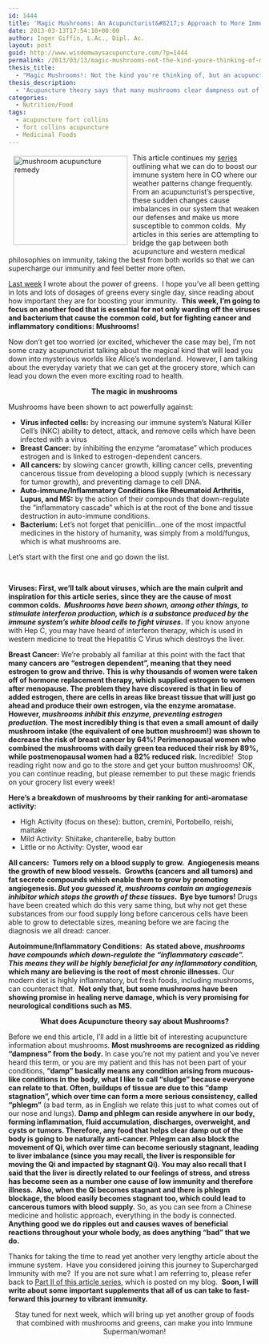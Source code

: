 ```yaml
---
id: 1444
title: 'Magic Mushrooms: An Acupuncturist&#8217;s Approach to More Immune Boosting Foods. Part IV of Constantly Sick in CO, What can we do?'
date: 2013-03-13T17:54:10+00:00
author: Inger Giffin, L.Ac., Dipl. Ac.
layout: post
guid: http://www.wisdomwaysacupuncture.com/?p=1444
permalink: /2013/03/13/magic-mushrooms-not-the-kind-youre-thinking-of-mushroom-acupuncture-remedy-this-article-continues-my-series-outlining-what-we-can-do-to-boost-our-immune-system-here-in-co-where-our-weather-patt/
thesis_title:
  - "Magic Mushrooms!: Not the kind you're thinking of, but an acupuncturist's advice for using everyday mushrooms to supercharge your immunity."
thesis_description:
  - 'Acupuncture theory says that many mushrooms clear dampness out of the system, and western medicine says they are anti-cancer. '
categories:
  - Nutrition/Food
tags:
  - acupuncture fort collins
  - fort collins acupuncture
  - Medicinal Foods
---
```

<div>
  <img src="http://ih.constantcontact.com/fs124/1102844965003/img/145.jpg" alt="mushroom acupuncture remedy" width="228" height="178" align="left" border="0" hspace="10" vspace="5" />
</div>

This article continues my [series](http://www.wisdomwaysacupuncture.com/2013/02/13/1408/) outlining what we can do to boost our immune system here in CO where our weather patterns change frequently. From an acupuncturist&#8217;s perspective, these sudden changes cause imbalances in our system that weaken our defenses and make us more susceptible to common colds.  My articles in this series are attempting to bridge the gap between both acupuncture and western medical philosophies on immunity, taking the best from both worlds so that we can supercharge our immunity and feel better more often.

[Last week](http://www.wisdomwaysacupuncture.com/2013/03/14/an-acupuncturist-makes-dinner-mushroom-spinach-goat-cheese-salad-yummy-your-way-to-superimmunity/) I wrote about the power of greens.  I hope you&#8217;ve all been getting in lots and lots of dosages of greens every single day, since reading about how important they are for boosting your immunity.  **This week, I&#8217;m going to focus on another food that is essential for not only warding off the viruses and bacterium that cause the common cold, but for fighting cancer and inflammatory conditions: Mushrooms!**

Now don&#8217;t get too worried (or excited, whichever the case may be), I&#8217;m not some crazy acupuncturist talking about the magical kind that will lead you down into mysterious worlds like Alice&#8217;s wonderland.  However, I am talking about the everyday variety that we can get at the grocery store, which can lead you down the even more exciting road to health.

<p style="text-align: center;">
  <strong>The magic in mushrooms</strong>
</p>

Mushrooms have been shown to act powerfully against:

  * **Virus infected cells:** by increasing our immune system&#8217;s Natural Killer Cell&#8217;s (NKC) ability to detect, attack, and remove cells which have been infected with a virus
  * **Breast Cancer:** by inhibiting the enzyme &#8220;aromatase&#8221; which produces estrogen and is linked to estrogen-dependent cancers.
  * **All cancers:** by slowing cancer growth, killing cancer cells, preventing cancerous tissue from developing a blood supply (which is necessary for tumor growth), and preventing damage to cell DNA.
  * **Auto-immune/Inflammatory Conditions like Rheumatoid Arthritis, Lupus, and MS:** by the action of their compounds that down-regulate the &#8220;inflammatory cascade&#8221; which is at the root of the bone and tissue destruction in auto-immune conditions.
  * **Bacterium:** Let&#8217;s not forget that penicillin&#8230;one of the most impactful medicines in the history of humanity, was simply from a mold/fungus, which is what mushrooms are.

Let&#8217;s start with the first one and go down the list.

&nbsp;

**Viruses: First, we&#8217;ll talk about viruses, which are the main culprit and inspiration for this article series, since they are the cause of most common colds.  _Mushrooms have been shown, among other things, to stimulate interferon production, which is a substance produced by the immune system&#8217;s white blood cells to fight viruses_.** If you know anyone with Hep C, you may have heard of interferon therapy, which is used in western medicine to treat the Hepatitis C Virus which destroys the liver.

**Breast Cancer:** We&#8217;re probably all familiar at this point with the fact that **many cancers are &#8220;estrogen dependent&#8221;, meaning that they need estrogen to grow and thrive. This is why thousands of women were taken off of hormone replacement therapy, which supplied estrogen to women after menopause. The problem they have discovered is that in lieu of added estrogen, there are cells in areas like breast tissue that will just go ahead and produce their own estrogen, via the enzyme aromatase.  However, _mushrooms inhibit this enzyme, preventing estrogen production._ The most incredibly thing is that even a small amount of daily mushroom intake (the equivalent of one button mushroom!) was shown to decrease the risk of breast cancer by 64%! Perimenopausal women who combined the mushrooms with daily green tea reduced their risk by 89%, while postmenopausal women had a 82% reduced risk.** Incredible!  Stop reading right now and go to the store and get your button mushrooms! OK, you can continue reading, but please remember to put these magic friends on your grocery list every week!

**Here&#8217;s a breakdown of mushrooms by their ranking for anti-aromatase activity:**

  * High Activity (focus on these): button, cremini, Portobello, reishi, maitake
  * Mild Activity: Shiitake, chanterelle, baby button
  * Little or no Activity: Oyster, wood ear

**All cancers:  Tumors rely on a blood supply to grow.  Angiogenesis means the growth of new blood vessels.  Growths (cancers and all tumors) and fat secrete compounds which enable them to grow by promoting angiogenesis. _But you guessed it, mushrooms contain an angiogenesis inhibitor which stops the growth of these tissues_.  Bye bye tumors!** Drugs have been created which do this very same thing, but why not get these substances from our food supply long before cancerous cells have been able to grow to detectable sizes, meaning before we are facing the diagnosis we all dread: cancer.

**Autoimmune/Inflammatory Conditions:  As stated above, _mushrooms have compounds which down-regulate the &#8220;inflammatory cascade&#8221;.  This means they will be highly beneficial for any inflammatory condition,_ which many are believing is the root of most chronic illnesses.** Our modern diet is highly inflammatory, but fresh foods, including mushrooms, can counteract that.  **Not only that, but some mushrooms have been showing promise in healing nerve damage, which is very promising for neurological conditions such as MS.**

<p style="text-align: center;">
  <strong>What does Acupuncture theory say about Mushrooms?</strong>
</p>

Before we end this article, I&#8217;ll add in a little bit of interesting acupuncture information about mushrooms. **Most mushrooms are recognized as ridding &#8220;dampness&#8221; from the body.** In case you&#8217;re not my patient and you&#8217;ve never heard this term, or you are my patient and this has not been part of your conditions, **&#8220;damp&#8221; basically means any condition arising from mucous-like conditions in the body, what I like to call &#8220;sludge&#8221; because everyone can relate to that. Often, buildups of tissue are due to this &#8220;damp stagnation&#8221;, which over time can form a more serious consistency, called &#8220;phlegm&#8221;** (a bad term, as in English we relate this just to what comes out of our nose and lungs). **Damp and phlegm can reside anywhere in our body, forming inflammation, fluid accumulation, discharges, overweight, and cysts or tumors. Therefore, any food that helps clear damp out of the body is going to be naturally anti-cancer. Phlegm can also block the movement of Qi, which over time can become seriously stagnant, leading to liver imbalance (since you may recall, the liver is responsible for moving the Qi and impacted by stagnant Qi). You may also recall that I said that the liver is directly related to our feelings of stress, and stress has become seen as a number one cause of low immunity and therefore illness.  Also, when the Qi becomes stagnant and there is phlegm blockage, the blood easily becomes stagnant too, which could lead to cancerous tumors with blood supply.** So, as you can see from a Chinese medicine and holistic approach, everything in the body is connected. **Anything good we do ripples out and causes waves of beneficial reactions throughout your whole body, as does anything &#8220;bad&#8221; that we do.**

Thanks for taking the time to read yet another very lengthy article about the immune system.  Have you considered joining this journey to Supercharged Immunity with me?  If you are not sure what I am referring to, please refer back to <a href="http://r20.rs6.net/tn.jsp?e=001DrZmQHVM4i52am7VKnlVFAiyQag-bPvHPG1kBkna-h2DSlTqrYzZvcyjsopDdvCDFIPhTeRP_kh1u14K0C62SoVATEusQJRxkOCkKS3FxSL3l1g9E-oo4so6N76T0KPqHTBJJe1q3et8uCLoXD9xw9vuDlDlRnwHdIwEpXXSGQIF6AQmlLi_D2WgMDB2sG23VqyNxiVtk6vDyB9Q804ubaIXkAjTaQC5FEIXH3sQtQhl0zHLBduhU_Tz1R1jB1JTUQy7b28VDqJbcNihS3NxzmKb5Wv_535Y44hRgmu0BTby0oaa_ynVNun6txWnQoJxU8gJ9pFCA5kSVIhXgwAKz3_g4sqTIMLc7W3XaCY5vfkcAPepEgJFwo22mx5-Rr7tbWwk6iUH51NYNyaTJcaoAYcgPqAYgN5m-nIPq6L5bQhIX_UFmRGbrJvKrvS4Sf_g-DJWReOPDfTPNLIBgM1ZQIkMwUA-YBKlcWKdEju4MOQ=" target="_blank" rel="noopener">Part II of this article series</a>, which is posted on my blog.  **Soon, I will write about some important supplements that all of us can take to fast-forward this journey to vibrant immunity.**

<p style="text-align: center;">
  Stay tuned for next week, which will bring up yet another group of foods that combined with mushrooms and greens, can make you into Immune Superman/woman!
</p>